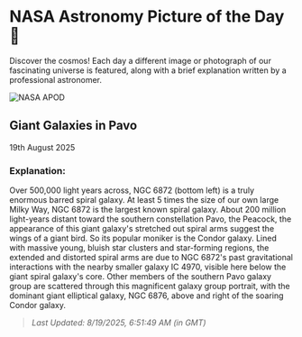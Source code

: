 
  # NASA Astronomy Picture of the Day 🌌

  Discover the cosmos! Each day a different image or photograph of our fascinating universe is featured, along with a brief explanation written by a professional astronomer.

![NASA APOD](https://apod.nasa.gov/apod/image/2508/NGC6872_block.jpg)

## Giant Galaxies in Pavo

19th August 2025

### Explanation: 

Over 500,000 light years across, NGC 6872 (bottom left) is a truly enormous barred spiral galaxy. At least 5 times the size of our own large Milky Way, NGC 6872 is the largest known spiral galaxy. About 200 million light-years distant toward the southern constellation Pavo, the Peacock, the appearance of this giant galaxy's stretched out spiral arms suggest the wings of a giant bird. So its popular moniker is the Condor galaxy. Lined with massive young, bluish star clusters and star-forming regions, the extended and distorted spiral arms are due to NGC 6872's past gravitational interactions with the nearby smaller galaxy IC 4970, visible here below the giant spiral galaxy's core. Other members of the southern Pavo galaxy group are scattered through this magnificent galaxy group portrait, with the dominant giant elliptical galaxy, NGC 6876, above and right of the soaring Condor galaxy.

> _Last Updated: 8/19/2025, 6:51:49 AM (in GMT)_
